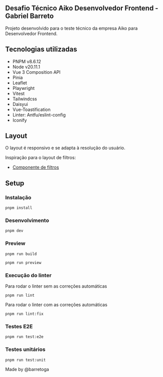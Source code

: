 ## Desafio Técnico Aiko Desenvolvedor Frontend - Gabriel Barreto
Projeto desenvolvido para o teste técnico da empresa Aiko para Desenvolvedor Frontend.

## Tecnologias utilizadas
- PNPM v8.6.12
- Node v20.11.1
- Vue 3 Composition API
- Pinia
- Leaflet
- Playwright
- Vitest
- Tailwindcss
- Daisyui
- Vue-Toastification
- Linter: Antfu/eslint-config
- Iconify

## Layout
O layout é responsivo e se adapta à resolução do usuário.

Inspiração para o layout de filtros:
- [Componente de filtros](https://dribbble.com/shots/23563390-Filtering-Component)

## Setup

### Instalação
```
pnpm install
```

### Desenvolvimento
```
pnpm dev
```

### Preview
```
pnpm run build

pnpm run preview
```

### Execução do linter
Para rodar o linter sem as correções automáticas
```
pnpm run lint
```

Para rodar o linter com as correções automáticas
```
pnpm run lint:fix
```

### Testes E2E
```
pnpm run test:e2e
```

### Testes unitários
```
pnpm run test:unit
```

Made by @barretoga
